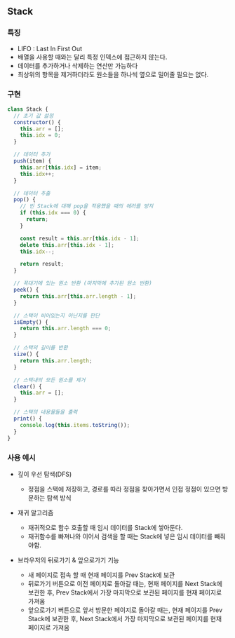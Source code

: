 ## Stack

### 특징

- LIFO : Last In First Out
- 배열을 사용할 때와는 달리 특정 인덱스에 접근하지 않는다.
- 데이터를 추가하거나 삭제하는 연산만 가능하다
- 최상위의 항목을 제거하더라도 원소들을 하나씩 옆으로 밀어줄 필요는 없다.

### 구현

```js
class Stack {
  // 초기 값 섫정
  constructor() {
    this.arr = [];
    this.idx = 0;
  }

  // 데이터 추가
  push(item) {
    this.arr[this.idx] = item;
    this.idx++;
  }

  // 데이터 추출
  pop() {
    // 빈 Stack에 대해 pop을 적용했을 때의 에러를 방지
    if (this.idx === 0) {
      return;
    }

    const result = this.arr[this.idx - 1];
    delete this.arr[this.idx - 1];
    this.idx--;

    return result;
  }

  // 꼭대기에 있는 원소 반환 (마지막에 추가된 원소 반환)
  peek() {
    return this.arr[this.arr.length - 1];
  }

  // 스택이 비어있는지 아닌지를 판단
  isEmpty() {
    return this.arr.length === 0;
  }

  // 스택의 길이를 반환
  size() {
    return this.arr.length;
  }

  // 스택내의 모든 원소를 제거
  clear() {
    this.arr = [];
  }

  // 스택의 내용물들을 출력
  print() {
    console.log(this.items.toString());
  }
}
```

### 사용 예시

- 깊이 우선 탐색(DFS)

  - 정점을 스택에 저장하고, 경로를 따라 정점을 찾아가면서 인접 정점이 있으면 방문하는 탐색 방식

- 재귀 알고리즘

  - 재귀적으로 함수 호출할 때 임시 데이터를 Stack에 쌓아둔다.
  - 재귀함수를 빠져나와 이어서 검색을 할 때는 Stack에 넣은 임시 데이터를 빼줘야함.

- 브라우저의 뒤로가기 & 앞으로가기 기능
  - 새 페이지로 접속 할 때 현재 페이지를 Prev Stack에 보관
  - 뒤로가기 버튼으로 이전 페이지로 돌아갈 때는, 현재 페이지를 Next Stack에 보관한 후, Prev Stack에서 가장 마지막으로 보관된 페이지를 현재 페이지로 가져옴
  - 앞으로가기 버튼으로 앞서 방문한 페이지로 돌아갈 때는, 현재 페이지를 Prev Stack에 보관한 후, Next Stack에서 가장 마지막으로 보관된 페이지를 현재 페이지로 가져옴
